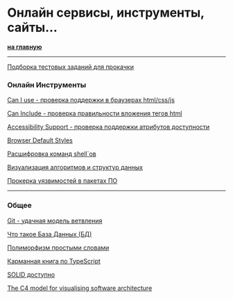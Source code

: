 # Онлайн сервисы, инструменты, сайты...

**[на главную](./README.md)**

<hr />

[Подборка тестовых заданий для прокачки](https://github.com/Hexlet/ru-test-assignments)

### Онлайн Инструменты
[Can I use - проверка поддержки в браузерах html/css/js](https://caniuse.com/)

[Can Include - проверка правильности вложения тегов html](https://caninclude.glitch.me/)

[Accessibility Support - проверка поддержки атрибутов доступности](https://a11ysupport.io/)

[Browser Default Styles](https://browserdefaultstyles.com/)

[Расшифровка команд shell`ов](https://explainshell.com/)

[Визуализация алгоритмов и структур данных](https://visualgo.net/)

[Прокерка уязвимостей в пакетах ПО](https://security.snyk.io/)

<hr />

### Общее

[Git - удачная модель ветвления](https://habr.com/ru/post/106912/)

[Что такое База Данных (БД)](https://habr.com/ru/post/555760/)

[Полиморфизм простыми словами](https://medium.com/devschacht/polymorphism-207d9f9cd78)

[Карманная книга по TypeScript](https://typescript-handbook.ru/docs/intro)

[SOLID доступно](https://ota-solid.vercel.app/)

[The C4 model for visualising software architecture](https://c4model.com/)
